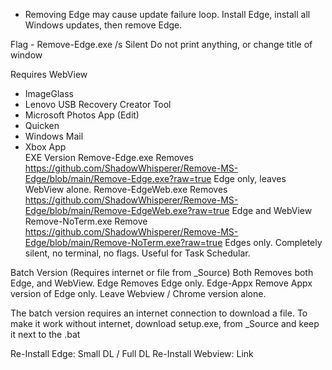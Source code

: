 - Removing Edge may cause update failure loop. 
  Install Edge, install all Windows updates, then remove Edge. 
 
Flag - Remove-Edge.exe
/s  Silent      Do not print anything, or change title of window  


Requires WebView

- ImageGlass
- Lenovo USB Recovery Creator Tool
- Microsoft Photos App (Edit)
- Quicken
- Windows Mail  
- Xbox App  
EXE Version
Remove-Edge.exe Removes https://github.com/ShadowWhisperer/Remove-MS-Edge/blob/main/Remove-Edge.exe?raw=true  Edge only, leaves WebView alone.
Remove-EdgeWeb.exe Removes https://github.com/ShadowWhisperer/Remove-MS-Edge/blob/main/Remove-EdgeWeb.exe?raw=true  Edge and WebView
Remove-NoTerm.exe Remove https://github.com/ShadowWhisperer/Remove-MS-Edge/blob/main/Remove-NoTerm.exe?raw=true   Edges only. Completely silent, no terminal, no flags. Useful for Task Schedular.

Batch Version (Requires internet or file from _Source)
Both Removes both Edge, and WebView.
Edge Removes Edge only.
Edge-Appx Remove Appx version of Edge only. Leave Webview / Chrome version alone.


The batch version requires an internet connection to download a file.
To make it work without internet, download setup.exe, from _Source and keep it next to the .bat

Re-Install Edge: Small DL / Full DL
Re-Install Webview: Link
